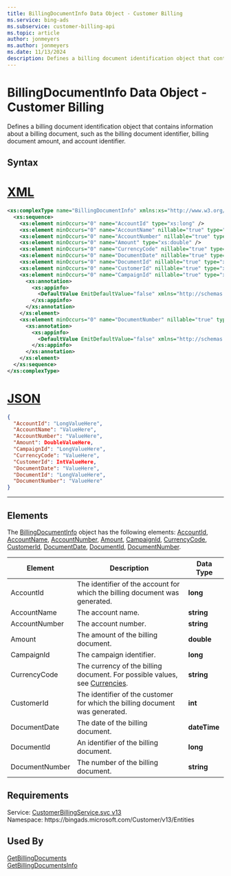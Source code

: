 ```yaml
---
title: BillingDocumentInfo Data Object - Customer Billing
ms.service: bing-ads
ms.subservice: customer-billing-api
ms.topic: article
author: jonmeyers
ms.author: jonmeyers
ms.date: 11/13/2024
description: Defines a billing document identification object that contains information about a billing document, such as the billing document identifier, billing document amount, and account identifier.
---
```

# BillingDocumentInfo Data Object - Customer Billing
Defines a billing document identification object that contains information about a billing document, such as the billing document identifier, billing document amount, and account identifier.

## Syntax

# [XML](#tab/xml)

```xml
<xs:complexType name="BillingDocumentInfo" xmlns:xs="http://www.w3.org/2001/XMLSchema">
  <xs:sequence>
    <xs:element minOccurs="0" name="AccountId" type="xs:long" />
    <xs:element minOccurs="0" name="AccountName" nillable="true" type="xs:string" />
    <xs:element minOccurs="0" name="AccountNumber" nillable="true" type="xs:string" />
    <xs:element minOccurs="0" name="Amount" type="xs:double" />
    <xs:element minOccurs="0" name="CurrencyCode" nillable="true" type="xs:string" />
    <xs:element minOccurs="0" name="DocumentDate" nillable="true" type="xs:dateTime" />
    <xs:element minOccurs="0" name="DocumentId" nillable="true" type="xs:long" />
    <xs:element minOccurs="0" name="CustomerId" nillable="true" type="xs:int" />
    <xs:element minOccurs="0" name="CampaignId" nillable="true" type="xs:long">
      <xs:annotation>
        <xs:appinfo>
          <DefaultValue EmitDefaultValue="false" xmlns="http://schemas.microsoft.com/2003/10/Serialization/" />
        </xs:appinfo>
      </xs:annotation>
    </xs:element>
    <xs:element minOccurs="0" name="DocumentNumber" nillable="true" type="xs:string">
      <xs:annotation>
        <xs:appinfo>
          <DefaultValue EmitDefaultValue="false" xmlns="http://schemas.microsoft.com/2003/10/Serialization/" />
        </xs:appinfo>
      </xs:annotation>
    </xs:element>
  </xs:sequence>
</xs:complexType>
```

# [JSON](#tab/json)

```json
{
  "AccountId": "LongValueHere",
  "AccountName": "ValueHere",
  "AccountNumber": "ValueHere",
  "Amount": DoubleValueHere,
  "CampaignId": "LongValueHere",
  "CurrencyCode": "ValueHere",
  "CustomerId": IntValueHere,
  "DocumentDate": "ValueHere",
  "DocumentId": "LongValueHere",
  "DocumentNumber": "ValueHere"
}
```

-----

## <a name="elements"></a>Elements

The [BillingDocumentInfo](billingdocumentinfo.md) object has the following elements: [AccountId](#accountid), [AccountName](#accountname), [AccountNumber](#accountnumber), [Amount](#amount), [CampaignId](#campaignid), [CurrencyCode](#currencycode), [CustomerId](#customerid), [DocumentDate](#documentdate), [DocumentId](#documentid), [DocumentNumber](#documentnumber).

|Element|Description|Data Type|
|-----------|---------------|-------------|
|<a name="accountid"></a>AccountId|The identifier of the account for which the billing document was generated.|**long**|
|<a name="accountname"></a>AccountName|The account name.|**string**|
|<a name="accountnumber"></a>AccountNumber|The account number.|**string**|
|<a name="amount"></a>Amount|The amount of the billing document.|**double**|
|<a name="campaignid"></a>CampaignId|The campaign identifier.|**long**|
|<a name="currencycode"></a>CurrencyCode|The currency of the billing document. For possible values, see [Currencies](../guides/currencies.md).|**string**|
|<a name="customerid"></a>CustomerId|The identifier of the customer for which the billing document was generated.|**int**|
|<a name="documentdate"></a>DocumentDate|The date of the billing document.|**dateTime**|
|<a name="documentid"></a>DocumentId|An identifier of the billing document.|**long**|
|<a name="documentnumber"></a>DocumentNumber|The number of the billing document.|**string**|

## Requirements
Service: [CustomerBillingService.svc v13](https://clientcenter.api.bingads.microsoft.com/Api/Billing/v13/CustomerBillingService.svc)  
Namespace: https\://bingads.microsoft.com/Customer/v13/Entities  

## Used By
[GetBillingDocuments](getbillingdocuments.md)  
[GetBillingDocumentsInfo](getbillingdocumentsinfo.md)  
